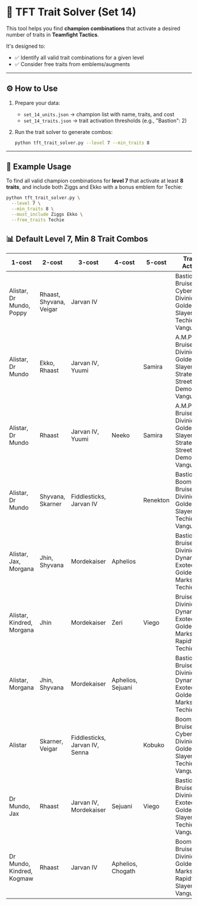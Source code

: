 # 🧠 TFT Trait Solver (Set 14)

This tool helps you find **champion combinations** that activate a desired number of traits in **Teamfight Tactics**.

It's designed to:
- ✅ Identify all valid trait combinations for a given level
- ✅ Consider free traits from emblems/augments
---

## ⚙️ How to Use

1. Prepare your data:
   - `set_14_units.json` → champion list with name, traits, and cost
   - `set_14_traits.json` → trait activation thresholds (e.g., "Bastion": 2)

2. Run the trait solver to generate combos:
   ```bash
   python tft_trait_solver.py --level 7 --min_traits 8
    ```

---

## 🧪 Example Usage

To find all valid champion combinations for **level 7** that activate at least **8 traits**, and include both Ziggs and Ekko with a bonus emblem for Techie:

```bash
python tft_trait_solver.py \
  --level 7 \
  --min_traits 8 \
  --must_include Ziggs Ekko \
  --free_traits Techie
```

## 📊 Default Level 7, Min 8 Trait Combos

<!-- BEGIN COMBO TABLE -->

| 1-cost                    | 2-cost                  | 3-cost                         | 4-cost            | 5-cost   | Traits Active                                                                      |
|---------------------------|-------------------------|--------------------------------|-------------------|----------|------------------------------------------------------------------------------------|
| Alistar, Dr Mundo, Poppy  | Rhaast, Shyvana, Veigar | Jarvan IV                      |                   |          | Bastion, Bruiser, Cyberboss, Divinicorp, Golden Ox, Slayer, Techie, Vanguard       |
| Alistar, Dr Mundo         | Ekko, Rhaast            | Jarvan IV, Yuumi               |                   | Samira   | A.M.P., Bruiser, Divinicorp, Golden Ox, Slayer, Strategist, Street Demon, Vanguard |
| Alistar, Dr Mundo         | Rhaast                  | Jarvan IV, Yuumi               | Neeko             | Samira   | A.M.P., Bruiser, Divinicorp, Golden Ox, Slayer, Strategist, Street Demon, Vanguard |
| Alistar, Dr Mundo         | Shyvana, Skarner        | Fiddlesticks, Jarvan IV        |                   | Renekton | Bastion, BoomBots, Bruiser, Divinicorp, Golden Ox, Slayer, Techie, Vanguard        |
| Alistar, Jax, Morgana     | Jhin, Shyvana           | Mordekaiser                    | Aphelios          |          | Bastion, Bruiser, Divinicorp, Dynamo, Exotech, Golden Ox, Marksman, Techie         |
| Alistar, Kindred, Morgana | Jhin                    | Mordekaiser                    | Zeri              | Viego    | Bruiser, Divinicorp, Dynamo, Exotech, Golden Ox, Marksman, Rapidfire, Techie       |
| Alistar, Morgana          | Jhin, Shyvana           | Mordekaiser                    | Aphelios, Sejuani |          | Bastion, Bruiser, Divinicorp, Dynamo, Exotech, Golden Ox, Marksman, Techie         |
| Alistar                   | Skarner, Veigar         | Fiddlesticks, Jarvan IV, Senna |                   | Kobuko   | BoomBots, Bruiser, Cyberboss, Divinicorp, Golden Ox, Slayer, Techie, Vanguard      |
| Dr Mundo, Jax             | Rhaast                  | Jarvan IV, Mordekaiser         | Sejuani           | Viego    | Bastion, Bruiser, Divinicorp, Exotech, Golden Ox, Slayer, Techie, Vanguard         |
| Dr Mundo, Kindred, Kogmaw | Rhaast                  | Jarvan IV                      | Aphelios, Chogath |          | BoomBots, Bruiser, Divinicorp, Golden Ox, Marksman, Rapidfire, Slayer, Vanguard    |

<!-- END COMBO TABLE -->